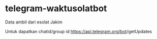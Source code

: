﻿# telegram-waktusolatbot
Data ambil dari esolat Jakim

Untuk dapatkan chatid/group id  https://api.telegram.org/bot<YourBOTToken>/getUpdates
